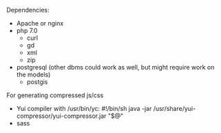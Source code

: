 Dependencies:
- Apache or nginx
- php 7.0
  - curl
  - gd
  - xml
  - zip
- postgresql (other dbms could work as well, but might require work on the models)
  - postgis

For generating compressed js/css
- Yui compiler
with /usr/bin/yc:
#!/bin/sh
java -jar /usr/share/yui-compressor/yui-compressor.jar "$@"
- sass
